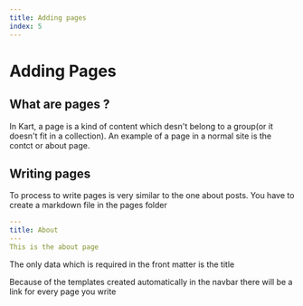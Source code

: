 ```yaml
---
title: Adding pages
index: 5
---
```

# Adding Pages

## What are pages ?
In Kart, a page is a kind of content which desn't belong to a group(or it doesn't fit in a collection). An example of a page in a normal site is the contct or about page.

## Writing pages

To process to write pages is very similar to the one about posts. You have to create a markdown file in the pages folder

```yaml
---
title: About
---
This is the about page
```
The only data which is required in the front matter is the title

Because of the  templates created automatically in the navbar there will be a link for every page you write
